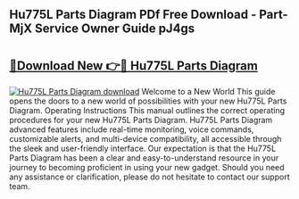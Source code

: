 ## Hu775L Parts Diagram PDf Free Download - Part-MjX Service Owner Guide pJ4gs

# <h2><a href="http://dfkmpg.blite.top/?on=Hu775L+Parts+Diagram">🔗Download New 👉🔴 Hu775L Parts Diagram</a></h2>

[![Hu775L Parts Diagram download](https://i.imgur.com/lujVjoI.png)](http://dfkmpg.blite.top/?on=Hu775L+Parts+Diagram)
Welcome to a New World This guide opens the doors to a new world of possibilities with your new Hu775L Parts Diagram. Operating Instructions This manual outlines the correct operating procedures for your new Hu775L Parts Diagram. Hu775L Parts Diagram advanced features include real-time monitoring, voice commands, customizable alerts, and multi-device compatibility, all accessible through the sleek and user-friendly interface. Our expectation is that the Hu775L Parts Diagram has been a clear and easy-to-understand resource in your journey to becoming proficient in using your new gadget. Should you need any assistance or clarification, please do not hesitate to contact our support team.
